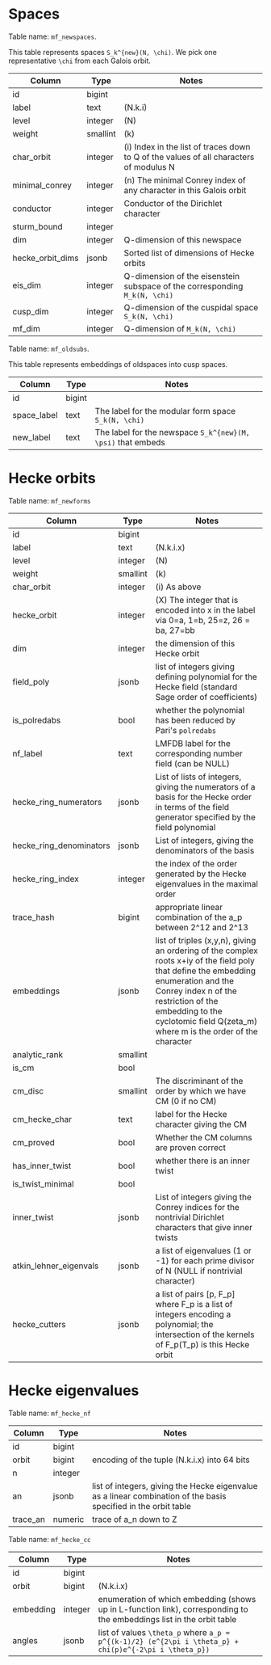 Spaces
======

Table name: `mf_newspaces`.

This table represents spaces `S_k^{new}(N, \chi)`.  We pick one representative `\chi` from each Galois orbit.

Column | Type | Notes
-------|------|------
id | bigint |
label | text | (N.k.i)
level | integer | (N)
weight | smallint | (k)
char_orbit | integer | (i) Index in the list of traces down to Q of the values of all characters of modulus N
minimal_conrey | integer | (n) The minimal Conrey index of any character in this Galois orbit
conductor | integer | Conductor of the Dirichlet character
sturm_bound | integer |
dim | integer | Q-dimension of this newspace
hecke_orbit_dims | jsonb | Sorted list of dimensions of Hecke orbits
eis_dim | integer | Q-dimension of the eisenstein subspace of the corresponding `M_k(N, \chi)`
cusp_dim | integer | Q-dimension of the cuspidal space `S_k(N, \chi)`
mf_dim | integer | Q-dimension of `M_k(N, \chi)`

Table name: `mf_oldsubs`.

This table represents embeddings of oldspaces into cusp spaces.

Column | Type | Notes
-------|------|------
id | bigint |
space_label | text | The label for the modular form space `S_k(N, \chi)`
new_label | text | The label for the newspace `S_k^{new}(M, \psi)` that embeds

Hecke orbits
============

Table name: `mf_newforms`

Column | Type | Notes
-------|------|------
id | bigint |
label |  text | (N.k.i.x)
level | integer | (N)
weight | smallint | (k)
char_orbit | integer | (i) As above
hecke_orbit | integer | (X) The integer that is encoded into x in the label via 0=a, 1=b, 25=z, 26 = ba, 27=bb
dim | integer | the dimension of this Hecke orbit
field_poly | jsonb | list of integers giving defining polynomial for the Hecke field (standard Sage order of coefficients)
is_polredabs | bool | whether the polynomial has been reduced by Pari's `polredabs`
nf_label | text | LMFDB label for the corresponding number field (can be NULL)
hecke_ring_numerators | jsonb | List of lists of integers, giving the numerators of a basis for the Hecke order in terms of the field generator specified by the field polynomial
hecke_ring_denominators | jsonb | List of integers, giving the denominators of the basis
hecke_ring_index | integer | the index of the order generated by the Hecke eigenvalues in the maximal order
trace_hash | bigint | appropriate linear combination of the a_p between 2^12 and 2^13
embeddings | jsonb | list of triples (x,y,n), giving an ordering of the complex roots x+iy of the field poly that define the embedding enumeration and the Conrey index n of the restriction of the embedding to the cyclotomic field Q(zeta_m) where m is the order of the character
analytic_rank | smallint |
is_cm | bool |
cm_disc | smallint | The discriminant of the order by which we have CM (0 if no CM)
cm_hecke_char | text | label for the Hecke character giving the CM
cm_proved | bool | Whether the CM columns are proven correct
has_inner_twist | bool | whether there is an inner twist
is_twist_minimal | bool |
inner_twist | jsonb | List of integers giving the Conrey indices for the nontrivial Dirichlet characters that give inner twists
atkin_lehner_eigenvals | jsonb | a list of eigenvalues (1 or -1) for each prime divisor of N (NULL if nontrivial character)
hecke_cutters | jsonb | a list of pairs [p, F_p] where F_p is a list of integers encoding a polynomial; the intersection of the kernels of F_p(T_p) is this Hecke orbit

Hecke eigenvalues
=================

Table name: `mf_hecke_nf`

Column | Type | Notes
-------|------|------
id | bigint |
orbit | bigint | encoding of the tuple (N.k.i.x) into 64 bits
n | integer |
an | jsonb | list of integers, giving the Hecke eigenvalue as a linear combination of the basis specified in the orbit table
trace_an | numeric | trace of a_n down to Z

Table name: `mf_hecke_cc`

Column | Type | Notes
-------|------|------
id | bigint |
orbit | bigint | (N.k.i.x)
embedding | integer | enumeration of which embedding (shows up in L-function link), corresponding to the embeddings list in the orbit table
angles | jsonb | list of values `\theta_p` where `a_p = p^{(k-1)/2} (e^{2\pi i \theta_p} + chi(p)e^{-2\pi i \theta_p})`

